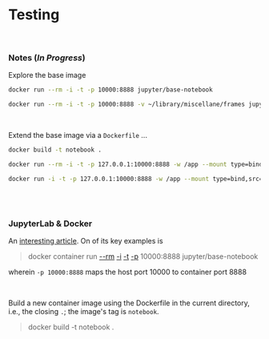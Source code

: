 # Testing

<br>

### Notes ($In$ $Progress$)

Explore the base image

```bash
docker run --rm -i -t -p 10000:8888 jupyter/base-notebook
```

```bash
docker run --rm -i -t -p 10000:8888 -v ~/library/miscellane/frames jupyter/base-notebook
```

<br>

Extend the base image via a `Dockerfile` ...

```bash
docker build -t notebook .
```

```bash
docker run --rm -i -t -p 127.0.0.1:10000:8888 -w /app --mount type=bind,src="$(pwd)",target=/app notebook
```

```bash
docker run -i -t -p 127.0.0.1:10000:8888 -w /app --mount type=bind,src="$(pwd)",target=/app notebook
```

<br>
<br>

### JupyterLab & Docker

An [interesting article](https://www.docker.com/blog/supercharging-ai-ml-development-with-jupyterlab-and-docker/).  On of its key examples is

> docker container run <a href="https://docs.docker.com/engine/reference/commandline/run/#:~:text=a%20container%20exits-,%2D%2Drm,-Automatically%20remove%20the" title="remove">--rm</a> <a href="https://docs.docker.com/engine/reference/commandline/run/#:~:text=and%20reaps%20processes-,%2D%2Dinteractive,-%2C%20%2Di" title="--interactive">-i</a> <a href="https://docs.docker.com/get-started/02_our_app/#:~:text=Finally%2C%20the-,%2Dt,-flag%20tags%20your" title="tag">-t</a> <a href="https://docs.docker.com/engine/reference/commandline/run/#:~:text=%2D%2Dpublish%20%2C-,%2Dp,-Publish%20a%20container%E2%80%99s" title="--publish">-p</a> 10000:8888 jupyter/base-notebook

wherein `-p 10000:8888` maps the host port $10000$ to container port $8888$

<br>

Build a new container image using the Dockerfile in the current directory, i.e., the closing `.`; the image's tag is `notebook`.

> docker build -t notebook .


<br>
<br>

<br>
<br>

<br>
<br>

<br>
<br>